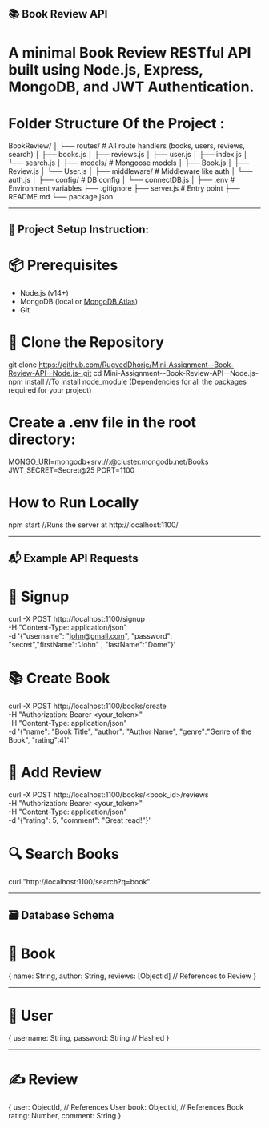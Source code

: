 ## 📚 Book Review API

# A minimal Book Review RESTful API built using **Node.js**, **Express**, **MongoDB**, and **JWT Authentication**.

# Folder Structure Of the Project :

BookReview/
│
├── routes/ # All route handlers (books, users, reviews, search)
│ ├── books.js
│ ├── reviews.js
│ ├── user.js
│ ├── index.js
│ └── search.js
│
├── models/ # Mongoose models
│ ├── Book.js
│ ├── Review.js
│ └── User.js
│
├── middleware/ # Middleware like auth
│ └── auth.js
│
├── config/ # DB config
│ └── connectDB.js
│
├── .env # Environment variables
├── .gitignore
├── server.js # Entry point
├── README.md
└── package.json

---

## 🔧 Project Setup Instruction:

# 📦 Prerequisites

- Node.js (v14+)
- MongoDB (local or [MongoDB Atlas](https://www.mongodb.com/cloud/atlas))
- Git

# 📁 Clone the Repository

git clone https://github.com/RugvedDhorje/Mini-Assignment--Book-Review-API--Node.js-.git
cd Mini-Assignment--Book-Review-API--Node.js-
npm install //To install node_module (Dependencies for all the packages required for your project)

# Create a .env file in the root directory:

MONGO_URI=mongodb+srv://<username>:<password>@cluster.mongodb.net/Books
JWT_SECRET=Secret@25
PORT=1100

# How to Run Locally

npm start //Runs the server at http://localhost:1100/

---

## 📬 Example API Requests

# 📝 Signup

curl -X POST http://localhost:1100/signup \
 -H "Content-Type: application/json" \
 -d '{"username": "john@gmail.com", "password": "secret","firstName":"John" , "lastName":"Dome"}'

# 📚 Create Book

curl -X POST http://localhost:1100/books/create \
 -H "Authorization: Bearer <your_token>" \
 -H "Content-Type: application/json" \
 -d '{"name": "Book Title", "author": "Author Name", "genre":"Genre of the Book", "rating":4}'

# 💬 Add Review

curl -X POST http://localhost:1100/books/<book_id>/reviews \
 -H "Authorization: Bearer <your_token>" \
 -H "Content-Type: application/json" \
 -d '{"rating": 5, "comment": "Great read!"}'

# 🔍 Search Books

curl "http://localhost:1100/search?q=book"

---

## 🗃️ Database Schema

# 📘 Book

{
name: String,
author: String,
reviews: [ObjectId] // References to Review
}

---

# 👤 User

{
username: String,
password: String // Hashed
}

---

# ✍️ Review

{
user: ObjectId, // References User
book: ObjectId, // References Book
rating: Number,
comment: String
}
